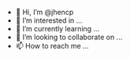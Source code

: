 - 👋 Hi, I’m @jhencp
- 👀 I’m interested in ...
- 🌱 I’m currently learning ...
- 💞️ I’m looking to collaborate on ...
- 📫 How to reach me ...

<!---
jhencp/jhencp is a ✨ special ✨ repository because its `README.md` (this file) appears on your GitHub profile.
You can click the Preview link to take a look at your changes.
--->
